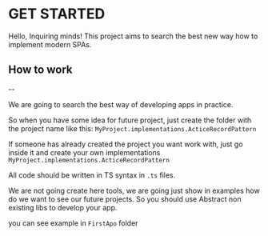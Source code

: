 # GET STARTED

Hello, Inquiring minds!
This project aims to search the best new way how to implement modern SPAs.

## How to work
--

We are going to search the best way of developing apps in practice.

So when you have some idea for future project, 
just create the folder with the project name like this:
`MyProject.implementations.ActiceRecordPattern`

If someone has already created the project you want work with,
 just go inside it and create your own implementations 
`MyProject.implementations.ActiceRecordPattern`


All code should be written in TS syntax in `.ts` files.

We are not going create here tools, we are going just show in examples 
how do we want to see our future projects. 
So you should use Abstract non existing libs to develop your app. 

you can see example in `FirstApo` folder

